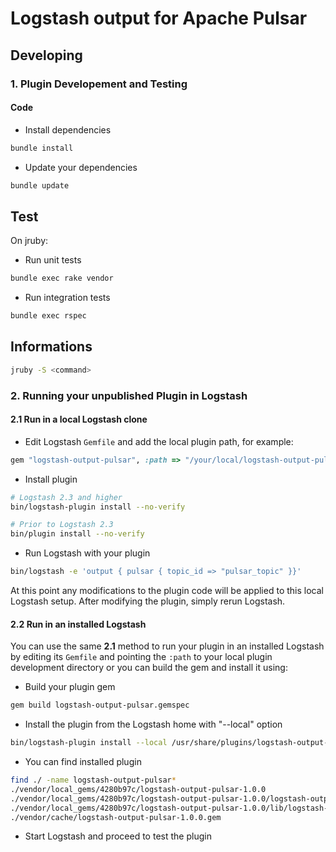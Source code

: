 # Logstash output for Apache Pulsar

## Developing

### 1. Plugin Developement and Testing

#### Code
- Install dependencies

```sh
bundle install
```
- Update your dependencies

```sh
bundle update
```

## Test

On jruby:
- Run unit tests
```bash
bundle exec rake vendor
```
- Run integration tests
```sh
bundle exec rspec
```

## Informations

```bash
jruby -S <command>
```

### 2. Running your unpublished Plugin in Logstash

#### 2.1 Run in a local Logstash clone

- Edit Logstash `Gemfile` and add the local plugin path, for example:
```ruby
gem "logstash-output-pulsar", :path => "/your/local/logstash-output-pulsar"
```
- Install plugin
```sh
# Logstash 2.3 and higher
bin/logstash-plugin install --no-verify

# Prior to Logstash 2.3
bin/plugin install --no-verify

```
- Run Logstash with your plugin
```sh
bin/logstash -e 'output { pulsar { topic_id => "pulsar_topic" }}'
```
At this point any modifications to the plugin code will be applied to this local Logstash setup. After modifying the plugin, simply rerun Logstash.

#### 2.2 Run in an installed Logstash

You can use the same **2.1** method to run your plugin in an installed Logstash by editing its `Gemfile` and pointing the `:path` to your local plugin development directory or you can build the gem and install it using:

- Build your plugin gem
```sh
gem build logstash-output-pulsar.gemspec
```
- Install the plugin from the Logstash home with "--local" option
```sh
bin/logstash-plugin install --local /usr/share/plugins/logstash-output-pulsar/logstash-output-pulsar-1.0.0.gem 
```
- You can find installed plugin
```sh
find ./ -name logstash-output-pulsar*
./vendor/local_gems/4280b97c/logstash-output-pulsar-1.0.0
./vendor/local_gems/4280b97c/logstash-output-pulsar-1.0.0/logstash-output-pulsar.gemspec
./vendor/local_gems/4280b97c/logstash-output-pulsar-1.0.0/lib/logstash-output-pulsar_jars.rb
./vendor/cache/logstash-output-pulsar-1.0.0.gem
```
- Start Logstash and proceed to test the plugin
